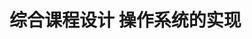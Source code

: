 <!-- # 综合课程设计 课题二 - 操作系统的实现

## 可能需要学的知识

markdown  
bash 常用命令  
C 语言特性（asmlinkage，asm，volatile 等等）  

## 需要的教程

### Git

Git 是一个分布式版本控制的软件，
GitHub 是通过 Git 进行版本控制的软件源代码托管服务。
简而言之，使用 GitHub 进行多人合作会非常方便。

最基本的操作是：`add commit push pull`，这些在网上找找有很多  

- 创建分支

`git branch minxue`

- 切换分支

`git checkout minxue`

- 上传代码到新的分支

`git push --set-upstream origin minxue`
（只有在切换分支以后第一次上传到新分支的时候才需要这么做，往后直接 push 就可以）  

- 查看所有分支

`git branch`

- 将主分支的代码合并到当前分支

`git merge master`

##### GitHub 配置

暂略，网上有很多教程可以参考


### shell

- grep - 正则表达式匹配文件内容，在某路径下查找所有文本文件中某个关键词时会非常方便  

    ```bash
    # 在当前目录及子目录下的所有文本文件中搜索 "page" 关键字
    grep -r "page" .
    ```

- find - 查找文件，可以根据文件名来查找某个文件

    ```bash
    # 在当前目录及子目录下寻找 txt 文件
    find . -name "*.txt"
    # 找出不是以 txt 结尾的文件
    find . ! -name "*.txt"
    # 删除所有 txt 文件的文件
    find . -name "*.txt" -delete
    ```

- vimdiff - 比较两份文件的不同

    ```bash
    vimdiff -O a.txt b.txt
    ```

- ctrl + U - 清空当前行
- ctrl + R - 搜索历史命令
- ctrl + C - 中断（停止）当前命令
- ctrl + Z - 挂起当前命令

### 开发规范

- 版本控制 - Git

    在完成了某个小的功能，或者是想实施新的想法的时候，可以把已有的代码推送到 github 上面，然后大胆地去实施新的想法。推送的时候多附带注释，代码回滚会非常方便。

- 代码编辑 - VSCode

    不是记事本就可以，但是要确保代码文件文本编码为 UTF-8，否则跨平台会出现各种问题。

- 终端 - PowerShell

    针对 WIN10，主要是方便在 Windows 中使用 shell 中的命令。WIN10 商店中有提供 Ubuntu 的下载，可以说是 Windows 原生支持的了，使用这个 Ubuntu 也是可以的。Linux 和 Mac 用默认的就可以。

- 函数跳转（参考[1]）

    在分析源代码上，可以采用 Scitools 提供的 understand 软件（跨平台），windows 环境上的 source insight 软件，或者基于 emacs+ctags，vim+ctags 等，都可以比较方便在在一堆文件中查找变量、函数定义、调用/访问关系等。
- 比较两份文本文件的不同

    可以使用 meld、kdiff3、UltraCompare 等软件，也可以使用 vimdiff 命令。

- 调试（debug）实验有助于发现设计中的错误，可采用 gdb（配合 qemu）等调试工具软件。
- 要习惯使用 `TODO` 与 `FIXME`。

    `TODO` 是即将要做的事情，可以以注释的形式出现在代码的任何地方，vscode 提供了插件可以搜索 `TODO` 的位置，这样就不用把要做的事情写到文件里面了。

    `FIXME` 是需要修复的 bug，写在 bug 出现的地方，把 bug 出现的前提条件、出现时会发生的事情、解决该 bug 的可能方法写到一起，下次看到的时候会很快回忆起来。

    ```python
    # TODO: 更新代码
    lst_mapped = list(map(lambda x:x+1, [1, 2, 3]))
    ```

### 开发流程

1. 启动操作系统的 bootloader，用于了解操作系统启动前的状态和要做的准备工作，了解运行操作系统的硬件支持，操作系统如何加载到内存中，理解两类中断--“外设中断”，“陷阱中断”等；
2. 物理内存管理子系统，用于理解x86分段/分页模式，了解操作系统如何管理物理内存；
3. 虚拟内存管理子系统，通过页表机制和换入换出（swap）机制，以及中断-“故障中断”、缺页故障处理等，实现基于页的内存替换算法；
4. 内核线程子系统，用于了解如何创建相对与用户进程更加简单的内核态线程，如果对内核线程进行动态管理等；  
用户进程管理子系统，用于了解用户态进程创建、执行、切换和结束的动态管理过程，了解在用户态通过系统调用得到内核态的内核服务的过程；
5. 处理器调度子系统，用于理解操作系统的调度过程和调度算法；
同步互斥与进程间通信子系统，了解进程间如何进行信息交换和共享，并了解同步互斥的具体实现以及对系统性能的影响，研究死锁产生的原因，以及如何避免死锁；
6. 文件系统，了解文件系统的具体实现，与进程管理等的关系，了解缓存对操作系统IO访问的性能改进，了解虚拟文件系统（VFS）、buffer cache和disk driver之间的关系。

## 注意事项

1. 在某文件夹下打开 PowerShell 的方法：按住 `shift+鼠标右键`，点击在此处打开 PowerShell。  
2. 文档中如果包含有代码片段，请使用 Markdown，例如：  
    ```C++
    #include <iostream>
    using namespace std;
    int main(){
        cout << "hello world" << endl;
        return 0;
    }
    ```
    不要在 Word 文档里面插入代码。
3. 在确认冲突之前，不要进行强行上传/下载的操作(Git)，可能会使你花了很大功夫写好的代码丢失掉

## 参考资料
1. [ucore_os_lab](https://github.com/chyyuu/ucore_os_lab) [gitbook](https://chyyuu.gitbooks.io/ucore_os_docs/content/)  
os kernel labs for operating systems course in Tsinghua University.
2. [https://github.com/hurley25/hurlex-doc](https://github.com/hurley25/hurlex-doc)
3. [https://github.com/hurley25/Hurlex-II](https://github.com/hurley25/Hurlex-II) -->


# 综合课程设计 操作系统的实现
